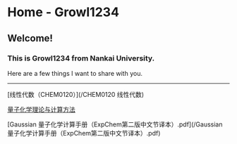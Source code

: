 # Home - Growl1234

## Welcome! 


### This is Growl1234 from Nankai University. 

Here are a few things I want to share with you.

___

[线性代数（CHEM0120）](/CHEM0120 线性代数)

[量子化学理论与计算方法](/量子化学理论与计算方法)

[Gaussian 量子化学计算手册（ExpChem第二版中文节译本）.pdf](/Gaussian 量子化学计算手册（ExpChem第二版中文节译本）.pdf)
